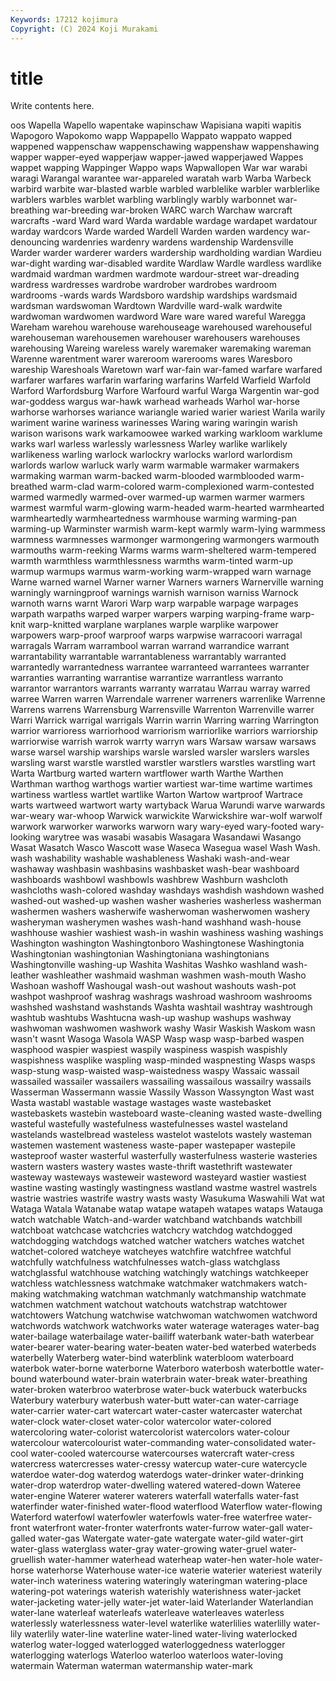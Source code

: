 ```yaml
---
Keywords: 17212 kojimura
Copyright: (C) 2024 Koji Murakami
---
```


# title

Write contents here.



oos Wapella
Wapello wapentake wapinschaw Wapisiana wapiti wapitis Wapogoro Wapokomo wapp Wappapello
Wappato wappato wapped wappened wappenschaw wappenschawing wappenshaw wappenshawing wapper wapper-eyed
wapperjaw wapper-jawed wapperjawed Wappes wappet wapping Wappinger Wappo waps Wapwallopen
War war warabi waragi Warangal warantee war-appareled waratah warb Warba
Warbeck warbird warbite war-blasted warble warbled warblelike warbler warblerlike warblers
warbles warblet warbling warblingly warbly warbonnet war-breathing war-breeding war-broken WARC
warch Warchaw warcraft warcrafts -ward Ward ward Warda wardable wardage
wardapet wardatour warday wardcors Warde warded Wardell Warden warden wardency
war-denouncing wardenries wardenry wardens wardenship Wardensville Warder warder warderer warders
wardership wardholding wardian Wardieu war-dight warding war-disabled wardite Wardlaw Wardle
wardless wardlike wardmaid wardman wardmen wardmote wardour-street war-dreading wardress wardresses
wardrobe wardrober wardrobes wardroom wardrooms -wards wards Wardsboro wardship wardships
wardsmaid wardsman wardswoman Wardtown Wardville ward-walk wardwite wardwoman wardwomen wardword
Ware ware wared wareful Waregga Wareham warehou warehouse warehouseage warehoused
warehouseful warehouseman warehousemen warehouser warehousers warehouses warehousing Wareing wareless warely
waremaker waremaking wareman Warenne warentment warer wareroom warerooms wares Waresboro
wareship Wareshoals Waretown warf war-fain war-famed warfare warfared warfarer warfares
warfarin warfaring warfarins Warfeld Warfield Warfold Warford Warfordsburg Warfore Warfourd
warful Warga Wargentin war-god war-goddess wargus war-hawk warhead warheads Warhol
war-horse warhorse warhorses wariance wariangle waried warier wariest Warila warily
wariment warine wariness warinesses Waring waring waringin warish warison warisons
wark warkamoowee warked warking warkloom warklume warks warl warless warlessly
warlessness Warley warlike warlikely warlikeness warling warlock warlockry warlocks warlord
warlordism warlords warlow warluck warly warm warmable warmaker warmakers warmaking
warman warm-backed warm-blooded warmblooded warm-breathed warm-clad warm-colored warm-complexioned warm-contested warmed
warmedly warmed-over warmed-up warmen warmer warmers warmest warmful warm-glowing warm-headed
warm-hearted warmhearted warmheartedly warmheartedness warmhouse warming warming-pan warming-up Warminster warmish
warm-kept warmly warm-lying warmmess warmness warmnesses warmonger warmongering warmongers warmouth
warmouths warm-reeking Warms warms warm-sheltered warm-tempered warmth warmthless warmthlessness warmths
warm-tinted warm-up warmup warmups warmus warm-working warm-wrapped warn warnage Warne
warned warnel Warner warner Warners warners Warnerville warning warningly warningproof
warnings warnish warnison warniss Warnock warnoth warns warnt Warori Warp
warp warpable warpage warpages warpath warpaths warped warper warpers warping
warping-frame warp-knit warp-knitted warplane warplanes warple warplike warpower warpowers warp-proof
warproof warps warpwise warracoori warragal warragals Warram warrambool warran warrand
warrandice warrant warrantability warrantable warrantableness warrantably warranted warrantedly warrantedness warrantee
warranteed warrantees warranter warranties warranting warrantise warrantize warrantless warranto warrantor
warrantors warrants warranty warratau Warrau warray warred warree Warren warren
Warrendale warrener warreners warrenlike Warrenne Warrens warrens Warrensburg Warrensville Warrenton
Warrenville warrer Warri Warrick warrigal warrigals Warrin warrin Warring warring
Warrington warrior warrioress warriorhood warriorism warriorlike warriors warriorship warriorwise warrish
warrok warrty warryn wars Warsaw warsaw warsaws warse warsel warship
warships warsle warsled warsler warslers warsles warsling warst warstle warstled
warstler warstlers warstles warstling wart Warta Wartburg warted wartern wartflower
warth Warthe Warthen Warthman warthog warthogs wartier wartiest war-time wartime
wartimes wartiness wartless wartlet wartlike Warton Wartow wartproof Wartrace warts
wartweed wartwort warty wartyback Warua Warundi warve warwards war-weary war-whoop
Warwick warwickite Warwickshire war-wolf warwolf warwork warworker warworks warworn wary
wary-eyed wary-footed wary-looking warytree was wasabi wasabis Wasagara Wasandawi Wasango
Wasat Wasatch Wasco Wascott wase Waseca Wasegua wasel Wash Wash.
wash washability washable washableness Washaki wash-and-wear washaway washbasin washbasins washbasket
wash-bear washboard washboards washbowl washbowls washbrew Washburn washcloth washcloths wash-colored
washday washdays washdish washdown washed washed-out washed-up washen washer washeries
washerless washerman washermen washers washerwife washerwoman washerwomen washery washeryman washerymen
washes wash-hand washhand wash-house washhouse washier washiest wash-in washin washiness
washing washings Washington washington Washingtonboro Washingtonese Washingtonia Washingtonian washingtonian Washingtoniana
washingtonians Washingtonville washing-up Washita Washitas Washko washland wash-leather washleather washmaid
washman washmen wash-mouth Washo Washoan washoff Washougal wash-out washout washouts
wash-pot washpot washproof washrag washrags washroad washroom washrooms washshed washstand
washstands Washta washtail washtray washtrough washtub washtubs Washtucna wash-up washup
washups washway washwoman washwomen washwork washy Wasir Waskish Waskom wasn
wasn't wasnt Wasoga Wasola WASP Wasp wasp wasp-barbed waspen wasphood
waspier waspiest waspily waspiness waspish waspishly waspishness wasplike waspling wasp-minded
waspnesting Wasps wasps wasp-stung wasp-waisted wasp-waistedness waspy Wassaic wassail wassailed
wassailer wassailers wassailing wassailous wassailry wassails Wasserman Wassermann wassie Wassily
Wasson Wassyngton Wast wast Wasta wastabl wastable wastage wastages waste
wastebasket wastebaskets wastebin wasteboard waste-cleaning wasted waste-dwelling wasteful wastefully wastefulness
wastefulnesses wastel wasteland wastelands wastelbread wasteless wastelot wastelots wastely wasteman
wastemen wastement wasteness waste-paper wastepaper wastepile wasteproof waster wasterful wasterfully
wasterfulness wasterie wasteries wastern wasters wastery wastes waste-thrift wastethrift wastewater
wasteway wasteways wasteweir wasteword wasteyard wastier wastiest wastine wasting wastingly
wastingness wastland wastme wastrel wastrels wastrie wastries wastrife wastry wasts
wasty Wasukuma Waswahili Wat wat Wataga Watala Watanabe watap watape
watapeh watapes wataps Watauga watch watchable Watch-and-warder watchband watchbands watchbill
watchboat watchcase watchcries watchcry watchdog watchdogged watchdogging watchdogs watched watcher
watchers watches watchet watchet-colored watcheye watcheyes watchfire watchfree watchful watchfully
watchfulness watchfulnesses watch-glass watchglass watchglassful watchhouse watching watchingly watchings watchkeeper
watchless watchlessness watchmake watchmaker watchmakers watch-making watchmaking watchman watchmanly watchmanship
watchmate watchmen watchment watchout watchouts watchstrap watchtower watchtowers Watchung watchwise
watchwoman watchwomen watchword watchwords watchwork watchworks water waterage waterages water-bag
water-bailage waterbailage water-bailiff waterbank water-bath waterbear water-bearer water-bearing water-beaten water-bed
waterbed waterbeds waterbelly Waterberg water-bind waterblink waterbloom waterboard waterbok water-borne
waterborne Waterboro waterbosh waterbottle water-bound waterbound water-brain waterbrain water-break water-breathing
water-broken waterbroo waterbrose water-buck waterbuck waterbucks Waterbury waterbury waterbush water-butt
water-can water-carriage water-carrier water-cart watercart water-caster watercaster waterchat water-clock water-closet
water-color watercolor water-colored watercoloring water-colorist watercolorist watercolors water-colour watercolour watercolourist
water-commanding water-consolidated water-cool water-cooled watercourse watercourses watercraft water-cress watercress watercresses
water-cressy watercup water-cure watercycle waterdoe water-dog waterdog waterdogs water-drinker water-drinking
water-drop waterdrop water-dwelling watered watered-down Wateree water-engine Waterer waterer waterers
waterfall waterfalls water-fast waterfinder water-finished water-flood waterflood Waterflow water-flowing Waterford
waterfowl waterfowler waterfowls water-free waterfree water-front waterfront water-fronter waterfronts water-furrow
water-gall water-galled water-gas Watergate water-gate watergate water-gild water-girt water-glass waterglass
water-gray water-growing water-gruel water-gruellish water-hammer waterhead waterheap water-hen water-hole water-horse
waterhorse Waterhouse water-ice waterie waterier wateriest waterily water-inch wateriness watering
wateringly wateringman watering-place watering-pot waterings waterish waterishly waterishness water-jacket water-jacketing
water-jelly water-jet water-laid Waterlander Waterlandian water-lane waterleaf waterleafs waterleave waterleaves
waterless waterlessly waterlessness water-level waterlike waterlilies waterlilly water-lily waterlily water-line
waterline water-lined water-living waterlocked waterlog water-logged waterlogged waterloggedness waterlogger waterlogging
waterlogs Waterloo waterloo waterloos water-loving watermain Waterman waterman watermanship water-mark
